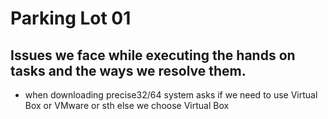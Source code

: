 # Parking Lot 01
## Issues we face while executing the hands on tasks and the ways we resolve them.

* when downloading precise32/64 system asks if we need to use Virtual Box or VMware or sth else 
	we choose Virtual Box